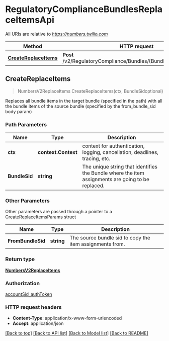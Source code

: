 # RegulatoryComplianceBundlesReplaceItemsApi

All URIs are relative to *https://numbers.twilio.com*

Method | HTTP request | Description
------------- | ------------- | -------------
[**CreateReplaceItems**](RegulatoryComplianceBundlesReplaceItemsApi.md#CreateReplaceItems) | **Post** /v2/RegulatoryCompliance/Bundles/{BundleSid}/ReplaceItems | 



## CreateReplaceItems

> NumbersV2ReplaceItems CreateReplaceItems(ctx, BundleSidoptional)



Replaces all bundle items in the target bundle (specified in the path) with all the bundle items of the source bundle (specified by the from_bundle_sid body param)

### Path Parameters


Name | Type | Description
------------- | ------------- | -------------
**ctx** | **context.Context** | context for authentication, logging, cancellation, deadlines, tracing, etc.
**BundleSid** | **string** | The unique string that identifies the Bundle where the item assignments are going to be replaced.

### Other Parameters

Other parameters are passed through a pointer to a CreateReplaceItemsParams struct


Name | Type | Description
------------- | ------------- | -------------
**FromBundleSid** | **string** | The source bundle sid to copy the item assignments from.

### Return type

[**NumbersV2ReplaceItems**](NumbersV2ReplaceItems.md)

### Authorization

[accountSid_authToken](../README.md#accountSid_authToken)

### HTTP request headers

- **Content-Type**: application/x-www-form-urlencoded
- **Accept**: application/json

[[Back to top]](#) [[Back to API list]](../README.md#documentation-for-api-endpoints)
[[Back to Model list]](../README.md#documentation-for-models)
[[Back to README]](../README.md)

